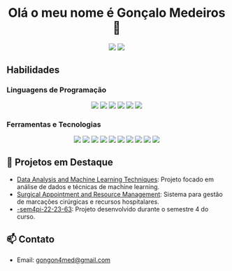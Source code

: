 <h1 align="center">Olá o meu nome é Gonçalo Medeiros 👋</h1>

<p align="center">
  <a href="mailto:gongon4med@gmail.com"><img src="https://img.shields.io/badge/Email-D14836?style=flat&logo=gmail&logoColor=white"></a>
  <a href="https://www.linkedin.com/in/gon%C3%A7alo-medeiros-61134a31a/"><img src="https://img.shields.io/badge/LinkedIn-0077B5?style=flat&logo=linkedin&logoColor=white"></a>
</p>

## Habilidades
### Linguagens de Programação
<div align="center">
    <img src="https://img.shields.io/badge/CSharp-%23239120.svg?style=flat&logo=c-sharp&logoColor=white" />
    <img src="https://img.shields.io/badge/Java-%23ED8B00.svg?style=flat&logo=java&logoColor=white" />
    <img src="https://img.shields.io/badge/Kotlin-%230095D5.svg?style=flat&logo=kotlin&logoColor=white" />
    <img src="https://img.shields.io/badge/C-%2300599C.svg?style=flat&logo=c&logoColor=white" />
    <img src="https://img.shields.io/badge/Python-%233776AB.svg?style=flat&logo=python&logoColor=white" />
    <img src="https://img.shields.io/badge/SQLServer-%2300CCBB.svg?style=flat&logo=microsoft-sql-server&logoColor=white" />
</div>

### Ferramentas e Tecnologias
<div align="center">
    <img src="https://img.shields.io/badge/.NET-%23512BD4.svg?style=flat&logo=dotnet&logoColor=white" />
    <img src="https://img.shields.io/badge/Compose_Multiplatform-%233776AB.svg?style=flat&logo=jetpack-compose&logoColor=white" />
    <img src="https://img.shields.io/badge/Kotlin_Multiplatform-%230095D5.svg?style=flat&logo=kotlin&logoColor=white" />
    <img src="https://img.shields.io/badge/Desenvolvimento_Mobile-%23007ACC.svg?style=flat&logo=android&logoColor=white" />
    <img src="https://img.shields.io/badge/GitHub-%23121011.svg?style=flat&logo=github&logoColor=white" />
    <img src="https://img.shields.io/badge/Bitbucket-%230047B3.svg?style=flat&logo=bitbucket&logoColor=white" />
    <img src="https://img.shields.io/badge/IntelliJ_IDEA-%23000000.svg?style=flat&logo=intellij-idea&logoColor=white" />
    <img src="https://img.shields.io/badge/VS_Code-%23007ACC.svg?style=flat&logo=visual-studio-code&logoColor=white" />
    <img src="https://img.shields.io/badge/Jira-%230052CC.svg?style=flat&logo=jira&logoColor=white" />
    <img src="https://img.shields.io/badge/Oracle-%23F80000.svg?style=flat&logo=oracle&logoColor=white" />
</div>

## 🌟 Projetos em Destaque
- [Data Analysis and Machine Learning Techniques](https://github.com/goncalomedeiros71/Data-Analysis-and-Machine-Learning-Techniques): Projeto focado em análise de dados e técnicas de machine learning.
- [Surgical Appointment and Resource Management](https://github.com/goncalomedeiros71/Surgical-Appointment-and-Resource-Management): Sistema para gestão de marcações cirúrgicas e recursos hospitalares.
- [-sem4pi-22-23-63](https://github.com/goncalomedeiros71/-sem4pi-22-23-63): Projeto desenvolvido durante o semestre 4 do curso.

## 📫 Contato
- Email: gongon4med@gmail.com
